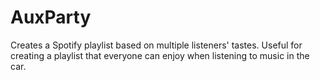 # AuxParty
Creates a Spotify playlist based on multiple listeners' tastes. Useful for creating a playlist that everyone can enjoy when listening to music in the car.
